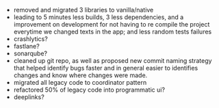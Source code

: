 - removed and migrated 3 libraries to vanilla/native
- leading to 5 minutes less builds, 3 less dependencies, and a improvement on development for not having to re compile the project everytime we changed texts in the app; and less random tests failures
- crashlytics?
- fastlane?
- sonarqube?
- cleaned up git repo, as well as proposed new commit naming strategy that helped identify bugs faster and in general easier to identifies changes and know where changes were made.
- migrated all legacy code to coordinator pattern
- refactored 50% of legacy code into programmatic ui?
- deeplinks?
